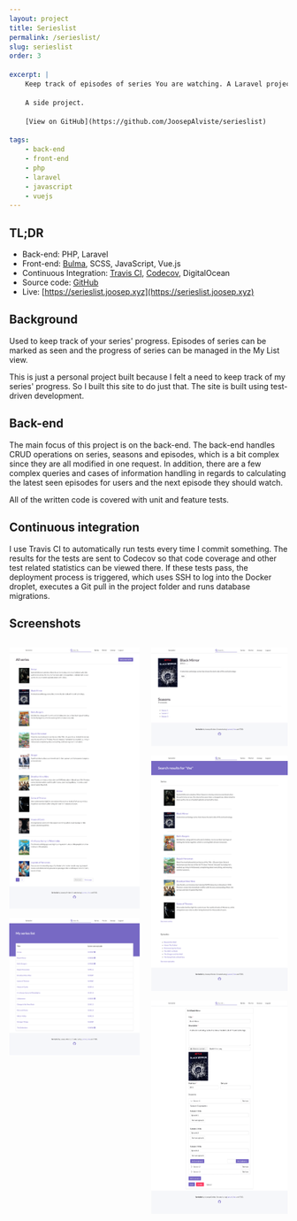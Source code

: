 ```yaml
---
layout: project
title: Serieslist
permalink: /serieslist/
slug: serieslist
order: 3

excerpt: |
    Keep track of episodes of series You are watching. A Laravel project made using Test-Driven Development.
    
    A side project.
    
    [View on GitHub](https://github.com/JoosepAlviste/serieslist)

tags:
    - back-end
    - front-end
    - php
    - laravel
    - javascript
    - vuejs
---
```


## TL;DR

* Back-end: PHP, Laravel
* Front-end: [Bulma](https://bulma.io), SCSS, JavaScript, Vue.js
* Continuous Integration: [Travis CI](https://travis-ci.org), 
[Codecov](https://codecov.io), DigitalOcean
* Source code: [GitHub](https://github.com/JoosepAlviste/serieslist)
* Live: [https://serieslist.joosep.xyz](https://serieslist.joosep.xyz)


## Background

Used to keep track of your series' progress. Episodes of series can be marked
as seen and the progress of series can be managed in the My List view.

This is just a personal project built because I felt a need to keep track of
my series' progress. So I built this site to do just that. The site is built
using test-driven development.


## Back-end

The main focus of this project is on the back-end. The back-end handles 
CRUD operations on series, seasons and episodes, which is a bit complex
since they are all modified in one request. In addition, there are a few 
complex queries and cases of information handling in regards to 
calculating the latest seen episodes for users and the next episode they 
should watch. 

All of the written code is covered with unit and feature tests.


## Continuous integration

I use Travis CI to automatically run tests every time I commit something. 
The results for the tests are sent to Codecov so that code coverage and 
other test related statistics can be viewed there. If these tests pass,
the deployment process is triggered, which uses SSH to log into the 
Docker droplet, executes a Git pull in the project folder and runs 
database migrations.


## Screenshots

<div class="columns">
<div class="column">

![List of all the series](/assets/img/serieslist-series-list.png)

![My list view showing in progress series](/assets/img/serieslist-my-list.png)

</div>
<div class="column">

![One series view](/assets/img/serieslist-series.png)

![Search for series or episodes view](/assets/img/serieslist-search.png)

![Series edit view](/assets/img/serieslist-edit.png)

</div>
</div>
